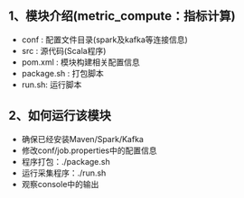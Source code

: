 1、模块介绍(metric_compute：指标计算)
---------------------------------------
 - conf : 配置文件目录(spark及kafka等连接信息)
 - src : 源代码(Scala程序)
 - pom.xml : 模块构建相关配置信息
 - package.sh : 打包脚本
 - run.sh: 运行脚本
 
           
2、如何运行该模块
-------------------------------------
 - 确保已经安装Maven/Spark/Kafka
 - 修改conf/job.properties中的配置信息
 - 程序打包：./package.sh
 - 运行采集程序：./run.sh
 - 观察console中的输出 

       
   
      
   
      

  